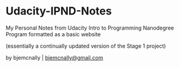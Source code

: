# Udacity-IPND-Notes
My Personal Notes from Udacity Intro to Programming Nanodegree Program formatted as a basic website

(essentially a continually updated version of the Stage 1 project)

by bjemcnally | bjemcnally@gmail.com
